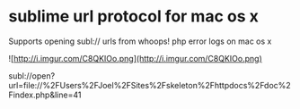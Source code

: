sublime url protocol for mac os x
========================

Supports opening subl:// urls from whoops! php error logs on mac os x

![http://i.imgur.com/C8QKIOo.png](http://i.imgur.com/C8QKIOo.png)

subl://open?url=file://%2FUsers%2FJoel%2FSites%2Fskeleton%2Fhttpdocs%2Fdoc%2Findex.php&line=41